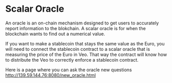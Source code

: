 Scalar Oracle
===========

An oracle is an on-chain mechanism designed to get users to accurately report information to the blokchain.
A scalar oracle is for when the blockchain wants to find out a numerical value.

If you want to make a stablecoin that stays the same value as the Euro, you will need to connect the stablecoin contract to a scalar oracle that is measuring the price of the Euro in Veo. That way the contract will know how to distribute the Veo to correctly enforce a stablecoin contract.

Here is a page where you can ask the oracle new questions http://139.59.144.76:8080/new_oracle.html